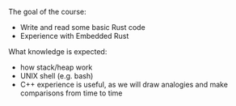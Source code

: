 The goal of the course:
+ Write and read some basic Rust code
+ Experience with Embedded Rust

What knowledge is expected:
+ how stack/heap work
+ UNIX shell (e.g. bash)
+ C++ experience is useful, as we will draw analogies and make comparisons from time to time
